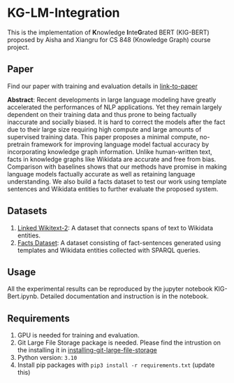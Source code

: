 # KG-LM-Integration
This is the implementation of **K**nowledge **I**nte**G**rated BERT (KIG-BERT) proposed by Aisha and Xiangru for CS 848 (Knowledge Graph) course project.

## Paper
Find our paper with training and evaluation details in [link-to-paper](link-to-paper)

**Abstract**: Recent developments in large language modeling have greatly accelerated the performances of NLP applications. Yet they remain largely dependent on their training data and thus prone to being factually inaccurate and socially biased. It is hard to correct the models after the fact due to their large size requiring high compute and large amounts of supervised training data. This paper proposes a minimal compute, no-pretrain framework for improving language model factual accuracy by incorporating knowledge graph information. Unlike human-written text, facts in knowledge graphs like Wikidata are accurate and free from bias. Comparison with baselines shows that our methods have promise in making language models factually accurate as well as retaining language understanding. We also build a facts dataset to test our work using template sentences and Wikidata entities to further evaluate the proposed system. 

## Datasets
1. [Linked Wikitext-2](https://rloganiv.github.io/linked-wikitext-2): A dataset that connects spans of text to Wikidata entities.
2. [Facts Dataset](https://github.com/tanny411/KG-LM-Integration/blob/master/generate_test_data/sythetic_dataset.jsonl): A dataset consisting of fact-sentences generated using templates and Wikidata entities collected with SPARQL queries.

## Usage
All the experimental results can be reproduced by the jupyter notebook KIG-Bert.ipynb. Detailed documentation and instruction is in the notebook.
 
## Requirements  
1. GPU is needed for training and evaluation.
2. Git Large File Storage package is needed. Please find the intrustion on the installing it in [installing-git-large-file-storage](https://docs.github.com/en/repositories/working-with-files/managing-large-files/installing-git-large-file-storage)
3. Python version: `3.10`
4. Install pip packages with `pip3 install -r requirements.txt` (update this)
